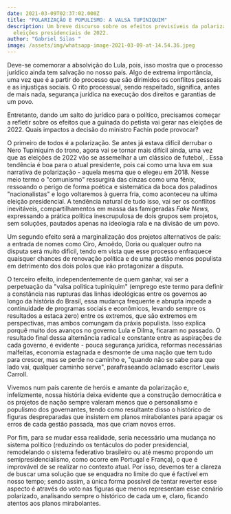 ```yaml
---
date: 2021-03-09T02:37:02.000Z
title: "POLARIZAÇÃO E POPULISMO: A VALSA TUPINIQUIM"
description: Um breve discurso sobre os efeitos previsíveis da polarização nas
  eleições presidenciais de 2022.
author: "Gabriel Silas "
image: /assets/img/whatsapp-image-2021-03-09-at-14.54.36.jpeg
---
```

Deve-se comemorar a absolvição do Lula, pois, isso mostra que o processo jurídico ainda tem salvação no nosso país. Algo de extrema importância, uma vez que é a partir do processo que são dirimidos os conflitos pessoais e as injustiças sociais. O rito processual, sendo respeitado, significa, antes de mais nada, segurança jurídica na execução dos direitos e garantias de um povo. 

Entretanto, dando um salto do jurídico para o político, precisamos começar a refletir sobre os efeitos que a guinada do petista vai gerar nas eleições de 2022. Quais impactos a decisão do ministro Fachin pode provocar?

O primeiro de todos é a polarização. Se antes já estava difícil derrubar o Nero Tupiniquim do trono, agora vai se tornar mais difícil ainda, uma vez que as eleições de 2022 vão se assemelhar a um clássico de futebol, . Essa tendência é boa para o atual presidente, pois cai como uma luva em sua narrativa de polarização - aquela mesma que o elegeu em 2018. Nesse meio termo o "comunismo" ressurgirá das cinzas como uma fênix, ressoando o perigo de forma poética e sistemática da boca dos paladinos "nacionalistas" e logo voltaremos à guerra fria, como aconteceu na ultima eleição presidencial. A tendência natural de tudo isso, vai ser os conflitos inevitáveis, compartilhamentos em massa das famigeradas *Fake News,* expressando a prática política inescrupulosa de dois grupos sem projetos, sem soluções, pautados apenas na ideologia rala e na divisão de um povo.

Um segundo efeito será a marginalização dos projetos alternativos de país: a entrada de nomes como Ciro, Amoêdo, Doria ou qualquer outro na disputa será muito difícil,  tendo em vista que esse processo enfraquece quaisquer chances de renovação política e de uma gestão menos populista em detrimento dos dois polos que irão protagonizar a disputa.

O terceiro efeito, independentemente de quem ganhar, vai ser a perpetuação da "valsa política tupiniquim" (emprego este termo para definir a constância nas rupturas das linhas ideológicas entre os governos ao longo da história do Brasil, essa mudança frequente e abrupta impede a continuidade de programas sociais e econômicos, levando sempre os resultados a estaca zero) entre os extremos, que são extremos em perspectivas, mas ambos comungam da práxis populista. Isso explica porquê muito dos avanços no governo Lula e Dilma, ficaram no passado. O resultado final dessa alternância radical e constante entre as aspirações de cada governo, é evidente - pouca segurança jurídica, reformas necessárias malfeitas, economia estagnada e desmonte de uma nação que tem tudo para crescer, mas se perde no caminho e, "quando não se sabe para que lado vai, qualquer caminho serve", parafraseando aclamado escritor Lewis Carroll. 

Vivemos num país carente de heróis e amante da polarização e, infelizmente, nossa história deixa evidente que a construção democrática e os projetos de nação sempre valeram menos que o personalismo e populismo dos governantes, tendo como resultante disso o histórico de figuras despreparadas que insistem em planos mirabolantes para apagar os erros de cada gestão passada, mas que criam novos erros.

Por fim, para se mudar essa realidade, seria necessário uma mudança no sistema político (reduzindo os tentáculos do poder presidencial, remodelando o sistema federativo brasileiro ou até mesmo propondo um semipresidencialismo, como ocorre em Portugal e França), o que é improvável de se realizar no contexto atual. Por isso, devemos ter a clareza de buscar uma solução que se enquadra no limite do que é factível em nosso tempo; sendo assim, a única forma possível de tentar reverter esse aspecto é através do voto nas figuras que menos representam esse cenário polarizado, analisando sempre o histórico de cada um e, claro, ficando atentos aos planos mirabolantes.